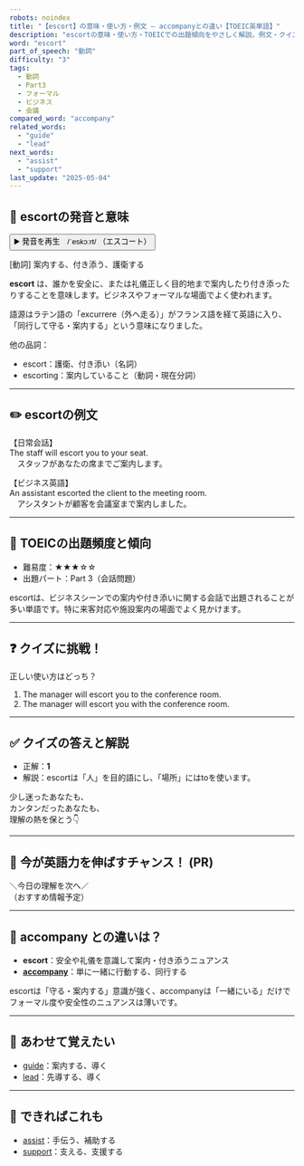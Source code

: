 ```yaml
---
robots: noindex
title: "【escort】の意味・使い方・例文 ― accompanyとの違い【TOEIC英単語】"
description: "escortの意味・使い方・TOEICでの出題傾向をやさしく解説。例文・クイズ付きでaccompanyとの違いもわかりやすく学べます。"
word: "escort"
part_of_speech: "動詞"
difficulty: "3"
tags:
  - 動詞
  - Part3
  - フォーマル
  - ビジネス
  - 会議
compared_word: "accompany"
related_words:
  - "guide"
  - "lead"
next_words:
  - "assist"
  - "support"
last_update: "2025-05-04"
---
```


## 🔰 escortの発音と意味

<button class="play-audio" onclick="playTTS('escort')">
  <span class="play-audio-main">
    ▶️ 発音を再生　/ˈeskɔːrt/
  </span>
  <span class="play-audio-sub">
    （エスコート）
  </span>
</button>

[動詞] 案内する、付き添う、護衛する

**escort** は、誰かを安全に、または礼儀正しく目的地まで案内したり付き添ったりすることを意味します。ビジネスやフォーマルな場面でよく使われます。

語源はラテン語の「excurrere（外へ走る）」がフランス語を経て英語に入り、「同行して守る・案内する」という意味になりました。

他の品詞：  
- escort：護衛、付き添い（名詞）
- escorting：案内していること（動詞・現在分詞）

---

## ✏️ escortの例文

【日常会話】  
The staff will escort you to your seat.  
　スタッフがあなたの席までご案内します。

【ビジネス英語】  
An assistant escorted the client to the meeting room.  
　アシスタントが顧客を会議室まで案内しました。

---

## 🎯 TOEICの出題頻度と傾向

- 難易度：★★★☆☆
- 出題パート：Part 3（会話問題）

escortは、ビジネスシーンでの案内や付き添いに関する会話で出題されることが多い単語です。特に来客対応や施設案内の場面でよく見かけます。

---

## ❓ クイズに挑戦！

正しい使い方はどっち？

1. The manager will escort you to the conference room.  
2. The manager will escort you with the conference room.

---

## ✅ クイズの答えと解説

- 正解：**1**
- 解説：escortは「人」を目的語にし、「場所」にはtoを使います。

少し迷ったあなたも、  
カンタンだったあなたも、  
理解の熱を保とう👇️

---

## 🚀 今が英語力を伸ばすチャンス！ (PR)

<div class="info-center">
＼今日の理解を次へ／<br>  
（おすすめ情報予定）
</div>

---

## 🤔  accompany との違いは？

- **escort**：安全や礼儀を意識して案内・付き添うニュアンス
- **[accompany](/word/accompany)**：単に一緒に行動する、同行する

escortは「守る・案内する」意識が強く、accompanyは「一緒にいる」だけでフォーマル度や安全性のニュアンスは薄いです。

---

## 🧩 あわせて覚えたい

- [guide](/word/guide)：案内する、導く
- [lead](/word/lead)：先導する、導く

---

## 📖 できればこれも

- [assist](/word/assist)：手伝う、補助する
- [support](/word/support)：支える、支援する

<!-- cvid: aid46_bid45 -->
